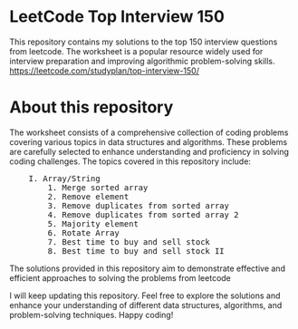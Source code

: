 # LeetCode Top Interview 150

This repository contains my solutions to the top 150 interview questions from leetcode. The worksheet is a popular resource widely used for interview preparation and improving algorithmic problem-solving skills.
https://leetcode.com/studyplan/top-interview-150/

# About this repository
The worksheet consists of a comprehensive collection of coding problems covering various topics in data structures and algorithms. These problems are carefully selected to enhance understanding and proficiency in solving coding challenges. The topics covered in this repository include:
<pre>
    I. Array/String
        1. Merge sorted array
        2. Remove element
        3. Remove duplicates from sorted array 
        4. Remove duplicates from sorted array 2
        5. Majority element
        6. Rotate Array
        7. Best time to buy and sell stock
        8. Best time to buy and sell stock II
</pre>
The solutions provided in this repository aim to demonstrate effective and efficient approaches to solving the problems from leetcode

I will keep updating this repository. Feel free to explore the solutions and enhance your understanding of different data structures, algorithms, and problem-solving techniques. 
Happy coding!
